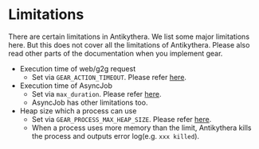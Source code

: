 # Limitations

There are certain limitations in Antikythera.
We list some major limitations here. But this does not cover all the limitations of Antikythera. Please also read other parts of the documentation when you implement gear.

- Execution time of web/g2g request
    - Set via `GEAR_ACTION_TIMEOUT`. Please refer [here](https://hexdocs.pm/antikythera/development_environment.html#environment-variables-to-tweak-behavior-of-antikythera).
- Execution time of AsyncJob
    - Set via `max_duration`. Please refer [here](https://hexdocs.pm/antikythera/Antikythera.AsyncJob.html#module-registering-jobs).
    - AsyncJob has other limitations too.
- Heap size which a process can use
    - Set via `GEAR_PROCESS_MAX_HEAP_SIZE`. Please refer [here](https://hexdocs.pm/antikythera/development_environment.html#environment-variables-to-tweak-behavior-of-antikythera).
    - When a process uses more memory than the limit, Antikythera kills the process and outputs error log(e.g. `xxx killed`).
